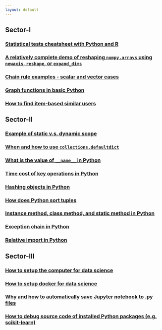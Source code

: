 ```yaml
---
layout: default
---
```



## Sector-I

### [Statistical tests cheatsheet with Python and R](http://nbviewer.jupyter.org/github/yang-zhang/yang-zhang.github.io/blob/master/ds_math/stat_tests_python_r.ipynb)
### [A relatively complete demo of reshaping `numpy.arrays` using `newaxis`, `reshape`, or `expand_dims`](http://nbviewer.jupyter.org/github/yang-zhang/yang-zhang.github.io/blob/master/ds_code/numpy_newaxis.ipynb)
### [Chain rule examples - scalar and vector cases](http://nbviewer.jupyter.org/github/yang-zhang/yang-zhang.github.io/blob/master/ds_math/chain_rule.ipynb)
### [Graph functions in basic Python](http://nbviewer.jupyter.org/github/yang-zhang/yang-zhang.github.io/blob/master/ds_code/graph_demo.ipynb)
### [How to find item-based similar users](http://nbviewer.jupyter.org/github/yang-zhang/yang-zhang.github.io/blob/master/ds_code/item_based_similar_users.ipynb)

## Sector-II

### [Example of static v.s. dynamic scope](http://nbviewer.jupyter.org/github/yang-zhang/yang-zhang.github.io/blob/master/coding/static_dynamic_scope.ipynb)
### [When and how to use `collections.defaultdict`](http://nbviewer.jupyter.org/github/yang-zhang/yang-zhang.github.io/blob/master/ds_code/defaultdict_demo.ipynb)
### [What is the value of `__name__` in Python](http://nbviewer.jupyter.org/github/yang-zhang/yang-zhang.github.io/blob/master/coding/name_demo/name_in_python.ipynb)
### [Time cost of key operations in Python](http://nbviewer.jupyter.org/github/yang-zhang/yang-zhang.github.io/blob/master/coding/timeit_ops.ipynb)
### [Hashing objects in Python](http://nbviewer.jupyter.org/github/yang-zhang/yang-zhang.github.io/blob/master/coding/hashing_objects.ipynb)
### [How does Python sort tuples](http://nbviewer.jupyter.org/github/yang-zhang/yang-zhang.github.io/blob/master/coding/python_sort_tuples.ipynb)
### [Instance method, class method, and static method in Python](http://nbviewer.jupyter.org/github/yang-zhang/yang-zhang.github.io/blob/master/coding/method_types_python.ipynb)
### [Exception chain in Python](http://nbviewer.jupyter.org/github/yang-zhang/yang-zhang.github.io/blob/master/coding/exception_chain.ipynb)
### [Relative import in Python](http://nbviewer.jupyter.org/github/yang-zhang/yang-zhang.github.io/blob/master/coding/relative_import/relative_import.ipynb)

## Sector-III

### [How to setup the computer for data science](http://nbviewer.jupyter.org/github/yang-zhang/yang-zhang.github.io/blob/master/ds_env/setup_local.ipynb)
### [How to setup docker for data science](http://nbviewer.jupyter.org/github/yang-zhang/yang-zhang.github.io/blob/master/ds_env/docker/setup_docker.ipynb)
### [Why and how to automatically save Jupyter notebook to .py files](http://nbviewer.jupyter.org/github/yang-zhang/yang-zhang.github.io/blob/master/ds_env/jupyter_autosave.ipynb)
### [How to debug source code of installed Python packages (e.g. scikit-learn)](http://nbviewer.jupyter.org/github/yang-zhang/yang-zhang.github.io/blob/master/ds_env/how_to_run_dev.ipynb)



<!---
### [Reading Notes](reading_list.md)
### [Data Science Environment](https://yang-zhang.github.io/ds-env)
Setup, configurations, and productivity tools for data science: Docker, Conda, Jupyter, Git, etc.
### [Correlating Data - Python and R](https://github.com/yang-zhang/ds-math/blob/master/correlating_data_python_r.ipynb)
Calculating various correlation measurements between numerical and categorical data with Python and R implementations side by side for comparison: correlation coefficient, chi-square test, mutual information, t-test, anova.
### [Chain Rule of Derivatives](https://github.com/yang-zhang/ds-math/blob/master/chain_rule.ipynb)
Examples of chain rule of derivatives for high dimensional functions.
### [Ultimate `numpy.newaxis` Notebook](https://github.com/yang-zhang/code-data-science/blob/master/numpy_newaxis.ipynb)
### [Data Sciencne Utility Functions](https://yang-zhang.github.io/ds-utils/)
Data science utility functions in Python including explorative analysis, statistics, math functions, preprocessing, etc.
### [Minimum Coins Using Dynamic Programming](https://github.com/yang-zhang/ds-math/blob/master/optimization/minimum_coins_dynamic_programming.ipynb)
### [Model Stacking](https://github.com/yang-zhang/code-data-science/blob/master/model_stacking.ipynb)
### [Pseudo Labeling](https://github.com/yang-zhang/deep-learning/blob/master/pseudo_labeling.ipynb)
### [Southpark Scripts RNN](https://github.com/yang-zhang/deep-learning/blob/master/southpark_rnn.ipynb)
### [SVD PCA Demo](https://github.com/yang-zhang/ds-math/blob/master/linear_algebra/from_svd_to_pca_example.ipynb)
### [Encoding Categorical Variables](https://github.com/yang-zhang/code-data-science/blob/master/encoding_categorical_features.ipynb)
### [Deep Learning](https://yang-zhang.github.io/deep-learning/)
Deep Learning demos and experiments.
### TODO
### TODO [Scorer for log-scale]
### TODO [Visualization](https://github.com/yang-zhang/ds-utils/blob/master/ds_utils/visualization.py)
## Repositories
### TODO [Data Science Math](https://yang-zhang.github.io/ds-math/)
Tutorials, demos, and experiments on math problems in Data Science (probability, linear algebra, machine Learning, statistics, optimization, etc.)
### TODO [Code Data Science](https://github.com/yang-zhang/code-data-science/)
Tutorials, demos, and tests on using software to solve data science problems.
### [Kaggle](https://github.com/yang-zhang/kaggle)
Kaggle code.
### [Map to repositories](map.md)
--->
